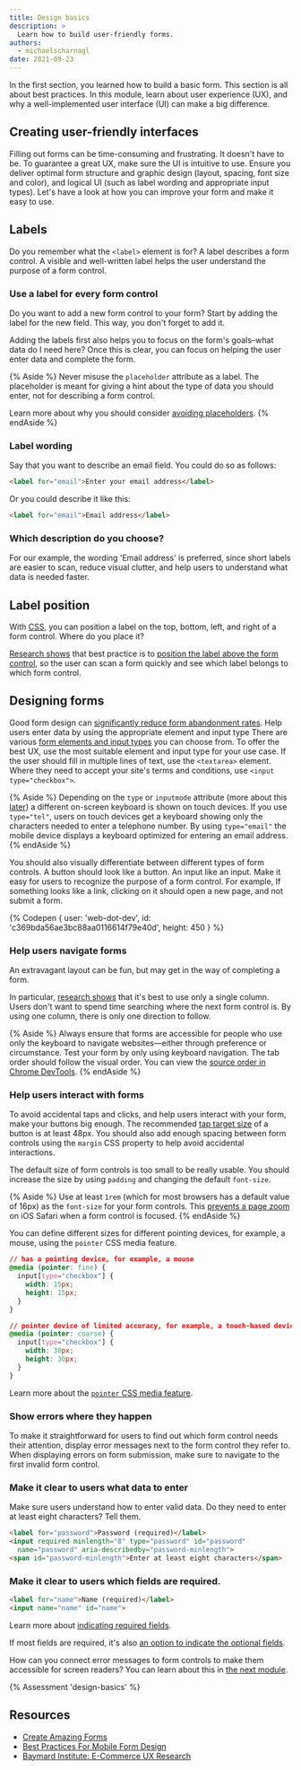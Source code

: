 ```yaml
---
title: Design basics
description: >
  Learn how to build user-friendly forms.
authors:
  - michaelscharnagl
date: 2021-09-23
---
```


In the first section, you learned how to build a basic form.
This section is all about best practices.
In this module, learn about user experience (UX),
and why a well-implemented user interface (UI) can make a big difference.

## Creating user-friendly interfaces

Filling out forms can be time-consuming and frustrating.
It doesn't have to be.
To guarantee a great UX, make sure the UI is intuitive to use.
Ensure you deliver optimal form structure and graphic design (layout, spacing, font size and color),
and logical UI (such as label wording and appropriate input types).
Let's have a look at how you can improve your form and make it easy to use.

## Labels

Do you remember what the `<label>` element is for?
A label describes a form control.
A visible and well-written label helps the user understand the purpose of a form control.

### Use a label for every form control

Do you want to add a new form control to your form?
Start by adding the label for the new field.
This way, you don't forget to add it.

Adding the labels first also helps you to focus on the form's goals–what data do I need here?
Once this is clear, you can focus on helping the user enter data and complete the form.

{% Aside %}
Never misuse the `placeholder` attribute as a label.
The placeholder is meant for giving a hint about the type of data you should enter,
not for describing a form control.

Learn more about why you should consider
[avoiding placeholders](https://www.smashingmagazine.com/2018/06/placeholder-attribute/).
{% endAside %}

### Label wording

Say that you want to describe an email field. You could do so as follows:

```html
<label for="email">Enter your email address</label>
```

Or you could describe it like this:

```html
<label for="email">Email address</label>
```

### Which description do you choose?

For our example, the wording 'Email address' is preferred,
since short labels are easier to scan, reduce visual clutter,
and help users to understand what data is needed faster.

## Label position

With [CSS](/learn/forms/css/styling),
you can position a label on the top, bottom, left, and right of a form control.
Where do you place it?

[Research shows](https://ai.googleblog.com/2014/07/simple-is-better-making-your-web-forms.html)
that best practice is to
[position the label above the form control](https://www.uxmatters.com/mt/archives/2006/07/label-placement-in-forms.php),
so the user can scan a form quickly and see which label belongs to which form control.

## Designing forms

Good form design can
[significantly reduce form abandonment rates](https://baymard.com/blog/checkout-flow-average-form-fields).
Help users enter data by using the appropriate element and input type
There are various
[form elements and input types](/learn/forms/form-elements) you can choose from.
To offer the best UX, use the most suitable element and input type for your use case.
If the user should fill in multiple lines of text, use the `<textarea>` element.
Where they need to accept your site's terms and conditions, use `<input type="checkbox">`.

{% Aside %}
Depending on the `type` or `inputmode` attribute (more about this
[later](/learn/forms/attributes#inputmode))
a different on-screen keyboard is shown on touch devices.
If you use `type="tel"`, users on touch devices get a keyboard showing only the characters needed to enter a telephone number.
By using `type="email"` the mobile device displays a keyboard optimized for entering an email address.
{% endAside %}

You should also visually differentiate between different types of form controls.
A button should look like a button.
An input like an input.
Make it easy for users to recognize the purpose of a form control.
For example, If something looks like a link, clicking on it should open a new page,
and not submit a form.

{% Codepen {
  user: 'web-dot-dev',
  id: 'c369bda56ae3bc88aa0116614f79e40d',
  height: 450
} %}

### Help users navigate forms

An extravagant layout can be fun, but may get in the way of completing a form.

In particular,
[research shows](https://baymard.com/blog/avoid-multi-column-forms)
that it's best to use only a single column.
Users don't want to spend time searching where the next form control is.
By using one column, there is only one direction to follow.

{% Aside %}
Always ensure that forms are accessible for people who use only the keyboard to navigate websites—either through preference or circumstance.
Test your form by only using keyboard navigation.
The tab order should follow the visual order.
You can view the
[source order in Chrome DevTools](https://developer.chrome.com/blog/new-in-devtools-92/#source-order).
{% endAside %}

### Help users interact with forms

To avoid accidental taps and clicks,
and help users interact with your form, make your buttons big enough.
The recommended
[tap target size](/accessible-tap-targets/) of a button is at least 48px.
You should also add enough spacing between form controls using the `margin`
CSS property to help avoid accidental interactions.

The default size of form controls is too small to be really usable. You should increase the size by using `padding` and changing the default `font-size`.

{% Aside %}
Use at least `1rem` (which for most browsers has a default value of 16px)
as the `font-size` for your form controls.
This [prevents a page zoom](https://css-tricks.com/16px-or-larger-text-prevents-ios-form-zoom/)
on iOS Safari when a form control is focused.
{% endAside %}

You can define different sizes for different pointing devices,
for example, a mouse, using the  `pointer` CSS media feature.

```css
// has a pointing device, for example, a mouse
@media (pointer: fine) {
  input[type="checkbox"] {
    width: 15px;
    height: 15px;
  }
}

// pointer device of limited accuracy, for example, a touch-based device
@media (pointer: coarse) {
  input[type="checkbox"] {
    width: 30px;
    height: 30px;
  }
}
```

Learn more about the
[`pointer` CSS media feature](https://developer.mozilla.org/en-US/docs/Web/CSS/@media/pointer).

### Show errors where they happen

To make it straightforward for users to find out which form control needs their attention,
display error messages next to the form control they refer to.
When displaying errors on form submission, make sure to navigate to the first invalid form control.

### Make it clear to users what data to enter

Make sure users understand how to enter valid data.
Do they need to enter at least eight characters? Tell them.

```html
<label for="password">Password (required)</label>
<input required minlength="8" type="password" id="password"
  name="password" aria-describedby="password-minlength">
<span id="password-minlength">Enter at least eight characters</span>
```

### Make it clear to users which fields are required.

```html
<label for="name">Name (required)</label>
<input name="name" id="name">
```

Learn more about
[indicating required fields](https://www.deque.com/blog/anatomy-of-accessible-forms-required-form-fields/).

If most fields are required,
it's also
[an option to indicate the optional fields](https://www.lukew.com/ff/entry.asp?725).

How can you connect error messages to form controls to make them accessible for screen readers?
You can learn about this in [the next module](/learn/forms/accessibility).

{% Assessment 'design-basics' %}


## Resources

- [Create Amazing Forms](https://developers.google.com/web/fundamentals/design-and-ux/input/forms)
- [Best Practices For Mobile Form Design](https://www.smashingmagazine.com/2018/08/best-practices-for-mobile-form-design/)
- [Baymard Institute: E-Commerce UX Research](https://baymard.com/blog)

